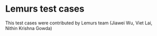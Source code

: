 # Lemurs test cases

This test cases were contributed by Lemurs team (Jiawei Wu, Viet Lai, Nithin Krishna Gowda)
